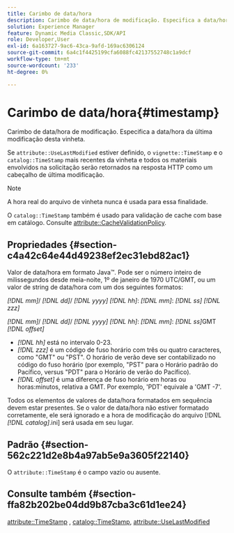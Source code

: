 ```yaml
---
title: Carimbo de data/hora
description: Carimbo de data/hora de modificação. Especifica a data/hora da última modificação desta vinheta.
solution: Experience Manager
feature: Dynamic Media Classic,SDK/API
role: Developer,User
exl-id: 6a163727-9ac6-43ca-9afd-169ac6306124
source-git-commit: 6a4c1f4425199cfa6088fc42137552748c1a9dcf
workflow-type: tm+mt
source-wordcount: '233'
ht-degree: 0%

---
```


# Carimbo de data/hora{#timestamp}

Carimbo de data/hora de modificação. Especifica a data/hora da última modificação desta vinheta.

Se `attribute::UseLastModified` estiver definido, o `vignette::TimeStamp` e o `catalog::TimeStamp` mais recentes da vinheta e todos os materiais envolvidos na solicitação serão retornados na resposta HTTP como um cabeçalho de última modificação.

>[!NOTE]
>
>A hora real do arquivo de vinheta nunca é usada para essa finalidade.

O `catalog::TimeStamp` também é usado para validação de cache com base em catálogo. Consulte [attribute::CacheValidationPolicy](/help/aem-is-ir-api/ir-api/material-cat/image-rendering-api-ref/c-ir-material-catalog/c-ir-attributes-reference/r-ir-cachevalidationpolicy.md).

## Propriedades {#section-c4a42c64e44d49238ef2ec31ebd82ac1}

Valor de data/hora em formato Java™. Pode ser o número inteiro de milissegundos desde meia-noite, 1º de janeiro de 1970 UTC/GMT, ou um valor de string de data/hora com um dos seguintes formatos:

*[!DNL mm]*/ *[!DNL dd]*/ *[!DNL yyyy]* *[!DNL hh]*: *[!DNL mm]*: *[!DNL ss]* *[!DNL zzz]*

*[!DNL mm]*/ *[!DNL dd]*/ *[!DNL yyyy]* *[!DNL hh]*: *[!DNL mm]*: *[!DNL ss]*&#x200B;GMT *[!DNL offset]*

* *[!DNL hh]* está no intervalo 0-23.
* *[!DNL zzz]* é um código de fuso horário com três ou quatro caracteres, como &quot;GMT&quot; ou &quot;PST&quot;. O horário de verão deve ser contabilizado no código do fuso horário (por exemplo, &quot;PST&quot; para o Horário padrão do Pacífico, versus &quot;PDT&quot; para o Horário de verão do Pacífico).
* *[!DNL offset]* é uma diferença de fuso horário em horas ou horas:minutos, relativa a GMT. Por exemplo, &#39;PDT&#39; equivale a &#39;GMT -7&#39;.

Todos os elementos de valores de data/hora formatados em sequência devem estar presentes. Se o valor de data/hora não estiver formatado corretamente, ele será ignorado e a hora de modificação do arquivo [!DNL *[!DNL catalog]*.ini] será usada em seu lugar.

## Padrão {#section-562c221d2e8b4a97ab5e9a3605f22140}

O `attribute::TimeStamp` é o campo vazio ou ausente.

## Consulte também {#section-ffa82b202be04dd9b87cba3c61d1ee24}

[attribute::TimeStamp](../../../../../ir-api/material-cat/image-rendering-api-ref/c-ir-material-catalog/c-ir-attributes-reference/r-ir-timestamp.md#reference-8373ad4ee03d4e4b9a8fc96cf42b3181) , [catalog::TimeStamp](../../../../../ir-api/material-cat/image-rendering-api-ref/c-ir-material-catalog/c-ir-material-data-reference/r-ir-timestamp-dataref.md#reference-6daf7973dc4f4b4e9e8165756db7c319), [attribute::UseLastModified](../../../../../ir-api/material-cat/image-rendering-api-ref/c-ir-material-catalog/c-ir-attributes-reference/r-ir-uselastmodified.md#reference-d2ab628c9e004fedbd38324866dbca1d)
